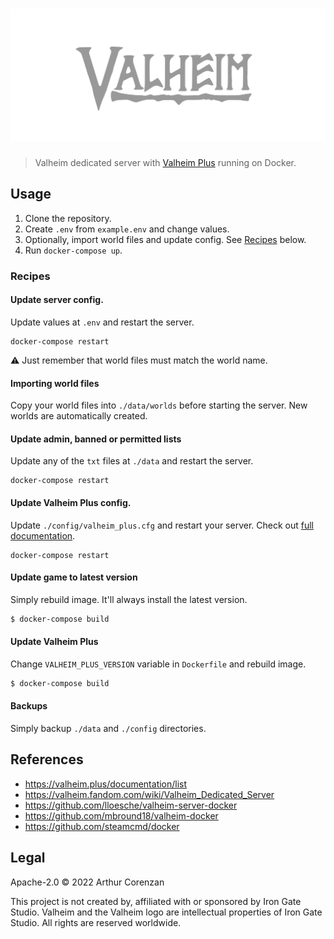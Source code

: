 # ![Valheim](valheim.svg)

> Valheim dedicated server with [Valheim Plus](https://valheim.plus/) running on Docker.

## Usage

1. Clone the repository.
2. Create `.env` from `example.env` and change values.
3. Optionally, import world files and update config. See [Recipes](#Recipes) below.
4. Run `docker-compose up`.

### Recipes

#### Update server config.

Update values at `.env` and restart the server.

```
docker-compose restart
```

⚠️ Just remember that world files must match the world name.

#### Importing world files

Copy your world files into `./data/worlds` before starting the server. New worlds are automatically created.

#### Update admin, banned or permitted lists

Update any of the `txt` files at `./data` and restart the server.

```
docker-compose restart
```

#### Update Valheim Plus config.

Update `./config/valheim_plus.cfg` and restart your server. Check out [full documentation](https://valheim.plus/documentation/list).

```
docker-compose restart
```

#### Update game to latest version

Simply rebuild image. It'll always install the latest version.

```sh
$ docker-compose build
```

#### Update Valheim Plus

Change `VALHEIM_PLUS_VERSION` variable in `Dockerfile` and rebuild image.

```sh
$ docker-compose build
```

#### Backups

Simply backup `./data` and `./config` directories.

## References

- https://valheim.plus/documentation/list
- https://valheim.fandom.com/wiki/Valheim_Dedicated_Server
- https://github.com/lloesche/valheim-server-docker
- https://github.com/mbround18/valheim-docker
- https://github.com/steamcmd/docker

## Legal

Apache-2.0 © 2022 Arthur Corenzan

This project is not created by, affiliated with or sponsored by Iron Gate Studio. Valheim and the Valheim logo are intellectual properties of Iron Gate Studio. All rights are reserved worldwide.
